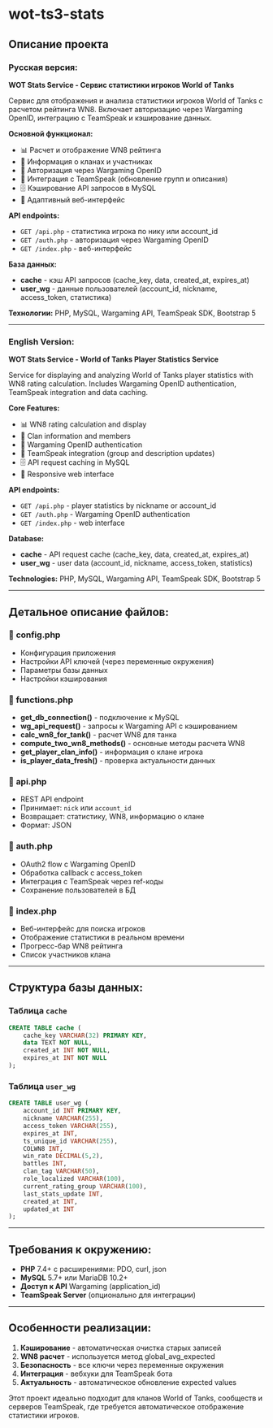 # wot-ts3-stats

## Описание проекта

### Русская версия:

**WOT Stats Service - Сервис статистики игроков World of Tanks**

Сервис для отображения и анализа статистики игроков World of Tanks с расчетом рейтинга WN8. Включает авторизацию через Wargaming OpenID, интеграцию с TeamSpeak и кэширование данных.

**Основной функционал:**
- 📊 Расчет и отображение WN8 рейтинга
- 👥 Информация о кланах и участниках
- 🔐 Авторизация через Wargaming OpenID
- 💬 Интеграция с TeamSpeak (обновление групп и описания)
- 🗄️ Кэширование API запросов в MySQL
- 📱 Адаптивный веб-интерфейс

**API endpoints:**
- `GET /api.php` - статистика игрока по нику или account_id
- `GET /auth.php` - авторизация через Wargaming OpenID
- `GET /index.php` - веб-интерфейс

**База данных:**
- **cache** - кэш API запросов (cache_key, data, created_at, expires_at)
- **user_wg** - данные пользователей (account_id, nickname, access_token, статистика)

**Технологии:** PHP, MySQL, Wargaming API, TeamSpeak SDK, Bootstrap 5

---

### English Version:

**WOT Stats Service - World of Tanks Player Statistics Service**

Service for displaying and analyzing World of Tanks player statistics with WN8 rating calculation. Includes Wargaming OpenID authentication, TeamSpeak integration and data caching.

**Core Features:**
- 📊 WN8 rating calculation and display
- 👥 Clan information and members
- 🔐 Wargaming OpenID authentication
- 💬 TeamSpeak integration (group and description updates)
- 🗄️ API request caching in MySQL
- 📱 Responsive web interface

**API endpoints:**
- `GET /api.php` - player statistics by nickname or account_id
- `GET /auth.php` - Wargaming OpenID authentication
- `GET /index.php` - web interface

**Database:**
- **cache** - API request cache (cache_key, data, created_at, expires_at)
- **user_wg** - user data (account_id, nickname, access_token, statistics)

**Technologies:** PHP, MySQL, Wargaming API, TeamSpeak SDK, Bootstrap 5

---

## Детальное описание файлов:

### 📁 **config.php**
- Конфигурация приложения
- Настройки API ключей (через переменные окружения)
- Параметры базы данных
- Настройки кэширования

### 📁 **functions.php**
- **get_db_connection()** - подключение к MySQL
- **wg_api_request()** - запросы к Wargaming API с кэшированием
- **calc_wn8_for_tank()** - расчет WN8 для танка
- **compute_two_wn8_methods()** - основные методы расчета WN8
- **get_player_clan_info()** - информация о клане игрока
- **is_player_data_fresh()** - проверка актуальности данных

### 📁 **api.php**
- REST API endpoint
- Принимает: `nick` или `account_id`
- Возвращает: статистику, WN8, информацию о клане
- Формат: JSON

### 📁 **auth.php**
- OAuth2 flow с Wargaming OpenID
- Обработка callback с access_token
- Интеграция с TeamSpeak через ref-коды
- Сохранение пользователей в БД

### 📁 **index.php**
- Веб-интерфейс для поиска игроков
- Отображение статистики в реальном времени
- Прогресс-бар WN8 рейтинга
- Список участников клана

---

## Структура базы данных:

### Таблица `cache`
```sql
CREATE TABLE cache (
    cache_key VARCHAR(32) PRIMARY KEY,
    data TEXT NOT NULL,
    created_at INT NOT NULL,
    expires_at INT NOT NULL
);
```

### Таблица `user_wg`
```sql
CREATE TABLE user_wg (
    account_id INT PRIMARY KEY,
    nickname VARCHAR(255),
    access_token VARCHAR(255),
    expires_at INT,
    ts_unique_id VARCHAR(255),
    COLWN8 INT,
    win_rate DECIMAL(5,2),
    battles INT,
    clan_tag VARCHAR(50),
    role_localized VARCHAR(100),
    current_rating_group VARCHAR(100),
    last_stats_update INT,
    created_at INT,
    updated_at INT
);
```

---

## Требования к окружению:

- **PHP** 7.4+ с расширениями: PDO, curl, json
- **MySQL** 5.7+ или MariaDB 10.2+
- **Доступ к API** Wargaming (application_id)
- **TeamSpeak Server** (опционально для интеграции)

---

## Особенности реализации:

1. **Кэширование** - автоматическая очистка старых записей
2. **WN8 расчет** - используется метод global_avg_expected
3. **Безопасность** - все ключи через переменные окружения
4. **Интеграция** - вебхуки для TeamSpeak бота
5. **Актуальность** - автоматическое обновление expected values

Этот проект идеально подходит для кланов World of Tanks, сообществ и серверов TeamSpeak, где требуется автоматическое отображение статистики игроков.
